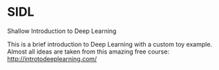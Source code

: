 # SIDL
Shallow Introduction to Deep Learning

This is a brief introduction to Deep Learning with a custom toy example. Almost all ideas are taken from this amazing free course:
http://introtodeeplearning.com/
